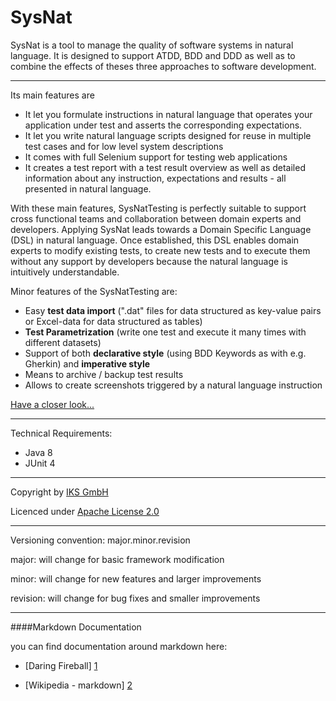 # SysNat

SysNat is a tool to manage the quality of software systems in natural language. It is designed to support ATDD, BDD and DDD as well as to combine the effects of theses three approaches to software development.

* * *

Its main features are

- It let you formulate instructions in natural language that operates your application under test and asserts the corresponding expectations.
- It let you write natural language scripts designed for reuse in multiple test cases and for low level system descriptions 
- It comes with full Selenium support for testing web applications
- It creates a test report with a test result overview as well as detailed information about any instruction, expectations and results - all presented in natural language.

With these main features, SysNatTesting is perfectly suitable to support cross functional teams and collaboration between domain experts and developers. Applying SysNat leads towards a Domain Specific Language (DSL) in natural language.
Once established, this DSL enables domain experts to modify existing tests, to create new tests and to execute them without any support by developers because the natural language is intuitively understandable.

Minor features of the SysNatTesting are:

- Easy **test data import** (".dat" files for data structured as key-value pairs or Excel-data for data structured as tables)
- **Test Parametrization** (write one test and execute it many times with different datasets)
- Support of both **declarative style** (using BDD Keywords as with e.g. Gherkin) and **imperative style**
- Means to archive / backup test results
- Allows to create screenshots triggered by a natural language instruction

[Have a closer look...](https://github.com/iks-github/SysNatTesting/wiki)

* * *

Technical Requirements:

- Java 8
- JUnit 4


* * *


Copyright by [IKS GmbH](https://www.iks-gmbh.com)

Licenced under [Apache License 2.0](http://www.apache.org/licenses/LICENSE-2.0.html)


* * *


Versioning convention: major.minor.revision

major:    will change for basic framework modification

minor:    will change for new features and larger improvements

revision: will change for bug fixes and smaller improvements


* * *


####Markdown Documentation

you can find documentation around markdown here:
- [Daring Fireball] [1]
- [Wikipedia - markdown] [2]

  [1]: http://daringfireball.net/projects/markdown/syntax
  [2]: http://en.wikipedia.org/wiki/Markdown
